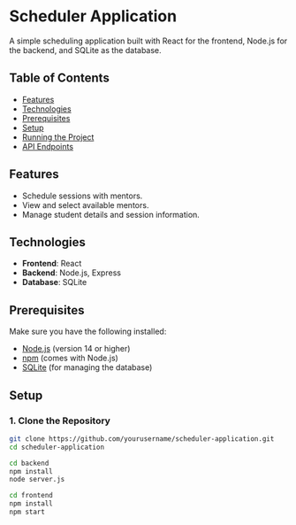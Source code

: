 # Scheduler Application

A simple scheduling application built with React for the frontend, Node.js for the backend, and SQLite as the database.

## Table of Contents

- [Features](#features)
- [Technologies](#technologies)
- [Prerequisites](#prerequisites)
- [Setup](#setup)
- [Running the Project](#running-the-project)
- [API Endpoints](#api-endpoints)

## Features

- Schedule sessions with mentors.
- View and select available mentors.
- Manage student details and session information.

## Technologies

- **Frontend**: React
- **Backend**: Node.js, Express
- **Database**: SQLite

## Prerequisites

Make sure you have the following installed:

- [Node.js](https://nodejs.org/) (version 14 or higher)
- [npm](https://www.npmjs.com/) (comes with Node.js)
- [SQLite](https://www.sqlite.org/download.html) (for managing the database)

## Setup

### 1. Clone the Repository

```bash
git clone https://github.com/yourusername/scheduler-application.git
cd scheduler-application

cd backend
npm install
node server.js

cd frontend
npm install
npm start


